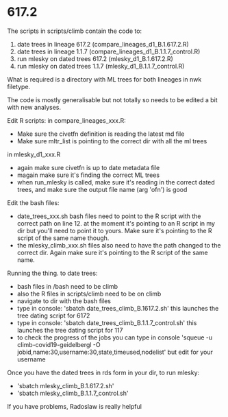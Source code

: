 # 617.2


The scripts in scripts/climb contain the code to:
1. date trees in lineage 617.2 (compare_lineages_d1_B.1.617.2.R)
2. date trees in lineage 1.1.7 (compare_lineages_d1_B.1.1.7_control.R)
3. run mlesky on dated trees 617.2 (mlesky_d1_B.1.617.2.R)
4. run mlesky on dated trees 1.1.7 (mlesky_d1_B.1.1.7_control.R)

What is required is a directory with ML trees for both lineages in nwk filetype.

The code is mostly generalisable but not totally so needs to be edited a bit with new analyses.

Edit R scripts:
in compare_lineages_xxx.R:
- Make sure the civetfn definition is reading the latest md file
- Make sure mltr_list is pointing to the correct dir with all the ml trees

in mlesky_d1_xxx.R
- again make sure civetfn is up to date metadata file
- magain make sure it's finding the correct ML trees
- when run_mlesky is called, make sure it's reading in the correct dated trees, and make sure the output file name (arg 'ofn') is good


Edit the bash files:
- date_trees_xxx.sh bash files need to point to the R script with the correct path on line 12. at the moment it's pointing to an R script in my dir but you'll need to point it to yours. Make sure it's pointing to the R script of the same name though.
- the mlesky_climb_xxx.sh files also need to have the path changed to the correct dir. Again make sure it's pointing to the R script of the same name.


Running the thing.
to date trees: 
- bash files in /bash need to be climb
- also the R files in scripts/climb need to be on climb
- navigate to dir with the bash files
- type in console: 'sbatch date_trees_climb_B.1617.2.sh' this launches the tree dating script for 6172
- type in console: 'sbatch date_trees_climb_B.1.1.7_control.sh' this launches the tree dating script for 117
- to check the progress of the jobs you can type in console 'squeue  -u climb-covid19-geidelbergl -O jobid,name:30,username:30,state,timeused,nodelist' but edit for your username

Once you have the dated trees in rds form in your dir, to run mlesky:
- 'sbatch mlesky_climb_B.1.617.2.sh'
- 'sbatch mlesky_climb_B.1.1.7_control.sh'


If you have problems, Radoslaw is really helpful

